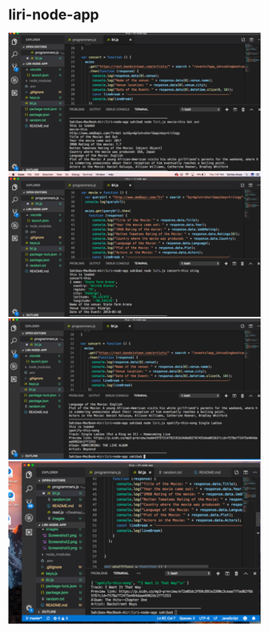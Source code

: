 # liri-node-app
![Alt text](./images/Screenshot1.png?raw=true "Screenshot1")
![Alt text](./images/Screenshot2.png "Screenshot2")
![Alt text](./images/Screenshot3.png "Screenshot3")
![Alt text](./images/Screenshot4.png "Screenshot4")
